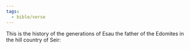 ```yaml
---
tags:
  - bible/verse
---
```

This is the history of the generations of Esau the father of the Edomites in the hill country of Seir: